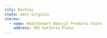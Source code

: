 ```yaml
---
city: Beckley
state: west virginia
stores:
  - name: Healthsmart Natural Products Store
    address: 302 Galleria Plaza
---
```


